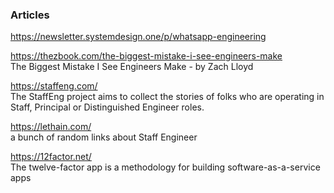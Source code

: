 ### Articles

https://newsletter.systemdesign.one/p/whatsapp-engineering


https://thezbook.com/the-biggest-mistake-i-see-engineers-make
<br>
The Biggest Mistake I See Engineers Make - by Zach Lloyd


https://staffeng.com/
<br>
The StaffEng project aims to collect the stories of folks who are operating in Staff,
Principal or Distinguished Engineer roles.


https://lethain.com/
<br>
a bunch of random links about Staff Engineer


https://12factor.net/
<br>
The twelve-factor app is a methodology for building software-as-a-service apps
